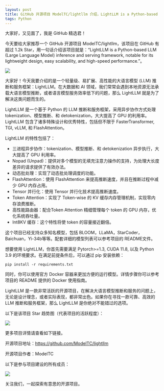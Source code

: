 ```yaml
---
layout: post
title: GitHub 开源项目 ModelTC/lightllm 介绍，LightLLM is a Python-based LLM (Large Language Model) inference and serving framework, notable for its lightweight design, easy scalability, and high-speed performance.
tags: Python
---
```


大家好，又见面了，我是 GitHub 精选君！

今天要给大家推荐一个 GitHub 开源项目 ModelTC/lightllm，该项目在 GitHub 有超过 1.2k Star，用一句话介绍该项目就是：“LightLLM is a Python-based LLM (Large Language Model) inference and serving framework, notable for its lightweight design, easy scalability, and high-speed performance.”。


![](https://raw.githubusercontent.com/ModelTC/lightllm/master/assets/lightllm.drawio.png)



大家好！今天我要介绍的是一个轻量级、易扩展、高性能的大语言模型 (LLM) 推断和服务框架：LightLLM。在大数据和 AI 领域，我们常常会遇到本地资源无法承载大语言模型推断，或者语言模型服务效率低下的问题，那么 LightLLM 就是为了解决这类问题而生的。

LightLLM 是一个基于 Python 的 LLM 推断和服务框架，采用异步协作方式处理 tokenization、模型推断、和 detokenization，大大提高了 GPU 的利用率。LightLLM 包含了诸多特殊设计和优秀特性，包括但不限于 FasterTransformer, TGI, vLLM, 和 FlashAttention。

LightLLM 的特性包括了：
- 三进程异步协作：tokenization、模型推断、和 detokenization 异步执行，大大提高了 GPU 利用率。
- Nopad (Unpad)：提供对多个模型的无填充注意力操作的支持，为处理大长度差异的请求提供了有效办法。
- 动态批处理：实现了动态批处理调度的功能。
- FlashAttention：使用 FlashAttention 来提高推断速度，并且在推断过程中减少 GPU 内存占用。
- Tensor 并行化：使用 Tensor 并行化技术提高推断速度。
- Token Attention：实现了 Token-wise 的 KV 缓存内存管理机制，实现零内存浪费推断。
- 高性能路由器：配合Token Attention 精细管理每个 token 的 GPU 内存，优化系统吞吐量。
- Int8KV 缓存：这个特性将使 token 的容量接近翻倍。

这个项目已经支持众多知名模型，包括 BLOOM，LLaMA，StarCoder，Baichuan，Yi-34b等等。配套详细的模型列表可以参考项目的 README文件。

想要使用 LightLLM，你首先需要满足 Pytorch>=1.3, CUDA 11.8, 以及 Python 3.9 的环境要求。在满足前提条件后，可以通过 pip 安装依赖：

```
pip install -r requirements.txt
```

同时，你可以使用官方 Docker 容器来更加方便的运行模型。详情步骤你可以参考项目的 README 提供的 Docker 使用指南。

LightLLM 是一款非常活跃的开源项目，在解决大语言模型推断和服务的问题上，无论是设计理念，或者实际表现，都非常出色。如果你在寻找一款可靠、高效的 LLM 推断和服务框架，那么 LightLLM 是你绝对不能错过的选项。


以下是该项目 Star 趋势图（代表项目的活跃程度）：

![](https://api.star-history.com/svg?repos=ModelTC/lightllm&type=Timeline)

更多项目详情请查看如下链接。

开源项目地址：https://github.com/ModelTC/lightllm 

开源项目作者：ModelTC

以下是参与项目建设的所有成员：

![](https://contrib.rocks/image?repo=ModelTC/lightllm)

关注我们，一起探索有意思的开源项目。

